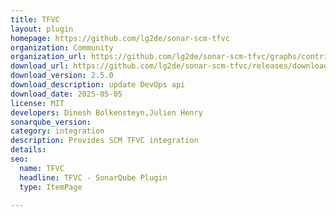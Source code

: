 ```yaml
---
title: TFVC
layout: plugin
homepage: https://github.com/lg2de/sonar-scm-tfvc
organization: Community
organization_url: https://github.com/lg2de/sonar-scm-tfvc/graphs/contributors
download_url: https://github.com/lg2de/sonar-scm-tfvc/releases/download/2.5.0/sonar-scm-tfvc-plugin-2.5.0.318.jar
download_version: 2.5.0
download_description: update DevOps api
download_date: 2025-05-05
license: MIT
developers: Dinesh Bolkensteyn,Julien Henry
sonarqube_version: 
category: integration
description: Provides SCM TFVC integration
details: 
seo:
  name: TFVC
  headline: TFVC - SonarQube Plugin
  type: ItemPage

---
```


